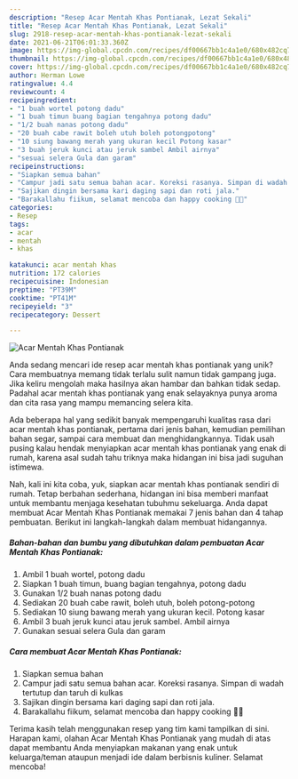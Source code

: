 ```yaml
---
description: "Resep Acar Mentah Khas Pontianak, Lezat Sekali"
title: "Resep Acar Mentah Khas Pontianak, Lezat Sekali"
slug: 2918-resep-acar-mentah-khas-pontianak-lezat-sekali
date: 2021-06-21T06:01:33.360Z
image: https://img-global.cpcdn.com/recipes/df00667bb1c4a1e0/680x482cq70/acar-mentah-khas-pontianak-foto-resep-utama.jpg
thumbnail: https://img-global.cpcdn.com/recipes/df00667bb1c4a1e0/680x482cq70/acar-mentah-khas-pontianak-foto-resep-utama.jpg
cover: https://img-global.cpcdn.com/recipes/df00667bb1c4a1e0/680x482cq70/acar-mentah-khas-pontianak-foto-resep-utama.jpg
author: Herman Lowe
ratingvalue: 4.4
reviewcount: 4
recipeingredient:
- "1 buah wortel potong dadu"
- "1 buah timun buang bagian tengahnya potong dadu"
- "1/2 buah nanas potong dadu"
- "20 buah cabe rawit boleh utuh boleh potongpotong"
- "10 siung bawang merah yang ukuran kecil Potong kasar"
- "3 buah jeruk kunci atau jeruk sambel Ambil airnya"
- "sesuai selera Gula dan garam"
recipeinstructions:
- "Siapkan semua bahan"
- "Campur jadi satu semua bahan acar. Koreksi rasanya. Simpan di wadah tertutup dan taruh di kulkas"
- "Sajikan dingin bersama kari daging sapi dan roti jala."
- "Barakallahu fiikum, selamat mencoba dan happy cooking 🤗😘"
categories:
- Resep
tags:
- acar
- mentah
- khas

katakunci: acar mentah khas 
nutrition: 172 calories
recipecuisine: Indonesian
preptime: "PT39M"
cooktime: "PT41M"
recipeyield: "3"
recipecategory: Dessert

---
```



![Acar Mentah Khas Pontianak](https://img-global.cpcdn.com/recipes/df00667bb1c4a1e0/680x482cq70/acar-mentah-khas-pontianak-foto-resep-utama.jpg)

Anda sedang mencari ide resep acar mentah khas pontianak yang unik? Cara membuatnya memang tidak terlalu sulit namun tidak gampang juga. Jika keliru mengolah maka hasilnya akan hambar dan bahkan tidak sedap. Padahal acar mentah khas pontianak yang enak selayaknya punya aroma dan cita rasa yang mampu memancing selera kita.

Ada beberapa hal yang sedikit banyak mempengaruhi kualitas rasa dari acar mentah khas pontianak, pertama dari jenis bahan, kemudian pemilihan bahan segar, sampai cara membuat dan menghidangkannya. Tidak usah pusing kalau hendak menyiapkan acar mentah khas pontianak yang enak di rumah, karena asal sudah tahu triknya maka hidangan ini bisa jadi suguhan istimewa.




Nah, kali ini kita coba, yuk, siapkan acar mentah khas pontianak sendiri di rumah. Tetap berbahan sederhana, hidangan ini bisa memberi manfaat untuk membantu menjaga kesehatan tubuhmu sekeluarga. Anda dapat membuat Acar Mentah Khas Pontianak memakai 7 jenis bahan dan 4 tahap pembuatan. Berikut ini langkah-langkah dalam membuat hidangannya.

<!--inarticleads1-->

##### Bahan-bahan dan bumbu yang dibutuhkan dalam pembuatan Acar Mentah Khas Pontianak:

1. Ambil 1 buah wortel, potong dadu
1. Siapkan 1 buah timun, buang bagian tengahnya, potong dadu
1. Gunakan 1/2 buah nanas potong dadu
1. Sediakan 20 buah cabe rawit, boleh utuh, boleh potong-potong
1. Sediakan 10 siung bawang merah yang ukuran kecil. Potong kasar
1. Ambil 3 buah jeruk kunci atau jeruk sambel. Ambil airnya
1. Gunakan sesuai selera Gula dan garam




<!--inarticleads2-->

##### Cara membuat Acar Mentah Khas Pontianak:

1. Siapkan semua bahan
1. Campur jadi satu semua bahan acar. Koreksi rasanya. Simpan di wadah tertutup dan taruh di kulkas
1. Sajikan dingin bersama kari daging sapi dan roti jala.
1. Barakallahu fiikum, selamat mencoba dan happy cooking 🤗😘




Terima kasih telah menggunakan resep yang tim kami tampilkan di sini. Harapan kami, olahan Acar Mentah Khas Pontianak yang mudah di atas dapat membantu Anda menyiapkan makanan yang enak untuk keluarga/teman ataupun menjadi ide dalam berbisnis kuliner. Selamat mencoba!
